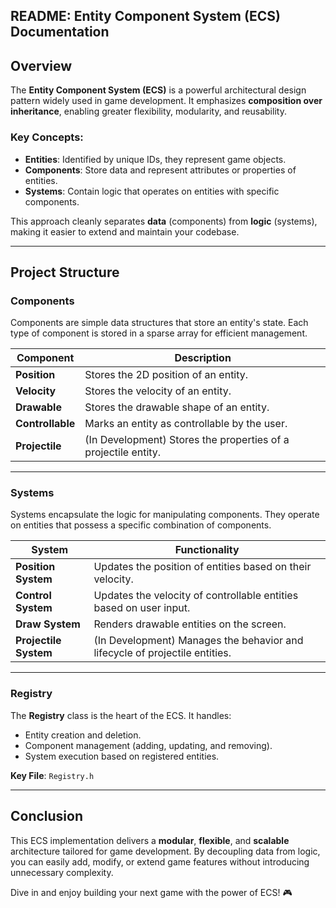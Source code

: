## README: Entity Component System (ECS) Documentation

## Overview  
The **Entity Component System (ECS)** is a powerful architectural design pattern widely used in game development. It emphasizes **composition over inheritance**, enabling greater flexibility, modularity, and reusability.  

### Key Concepts:  
- **Entities**: Identified by unique IDs, they represent game objects.  
- **Components**: Store data and represent attributes or properties of entities.  
- **Systems**: Contain logic that operates on entities with specific components.  

This approach cleanly separates **data** (components) from **logic** (systems), making it easier to extend and maintain your codebase.

---

## Project Structure  

### Components  
Components are simple data structures that store an entity's state. Each type of component is stored in a sparse array for efficient management.

| **Component** | **Description** |
|---------------|------------------|
| **Position**  | Stores the 2D position of an entity. |
| **Velocity**  | Stores the velocity of an entity. |
| **Drawable**  | Stores the drawable shape of an entity. |
| **Controllable** | Marks an entity as controllable by the user. |
| **Projectile** | (In Development) Stores the properties of a projectile entity. |

---

### Systems  
Systems encapsulate the logic for manipulating components. They operate on entities that possess a specific combination of components.  

| **System** | **Functionality** |
|------------|--------------------|
| **Position System** | Updates the position of entities based on their velocity. |
| **Control System**  | Updates the velocity of controllable entities based on user input. |
| **Draw System**     | Renders drawable entities on the screen. |
| **Projectile System** | (In Development) Manages the behavior and lifecycle of projectile entities. |

---

### Registry  
The **Registry** class is the heart of the ECS. It handles:  
- Entity creation and deletion.  
- Component management (adding, updating, and removing).  
- System execution based on registered entities.  

**Key File**: `Registry.h`

---

## Conclusion  
This ECS implementation delivers a **modular**, **flexible**, and **scalable** architecture tailored for game development. By decoupling data from logic, you can easily add, modify, or extend game features without introducing unnecessary complexity.  

Dive in and enjoy building your next game with the power of ECS! 🎮